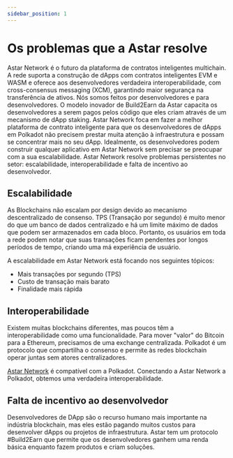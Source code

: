 ```yaml
---
sidebar_position: 1
---
```


# Os problemas que a Astar resolve

Astar Network é o futuro da plataforma de contratos inteligentes multichain. A rede suporta a construção de dApps com contratos inteligentes EVM e WASM e oferece aos desenvolvedores verdadeira interoperabilidade, com cross-consensus messaging (XCM), garantindo maior segurança na transferência de ativos. Nós somos feitos por desenvolvedores e para desenvolvedores. O modelo inovador de Build2Earn da Astar capacita os desenvolvedores a serem pagos pelos código que eles criam através de um mecanismo de dApp staking.
Astar Network foca em fazer a melhor plataforma de contrato inteligente para que os desenvolvedores de dApps em Polkadot não precisem prestar muita atenção à infraestrutura e possam se concentrar mais no seu dApp. Idealmente, os desenvolvedores podem construir qualquer aplicativo em Astar Network sem precisar se preocupar com a sua escalabilidade. Astar Network resolve problemas persistentes no setor: escalabilidade, interoperabilidade e falta de incentivo ao desenvolvedor.

## Escalabilidade

As Blockchains não escalam por design devido ao mecanismo descentralizado de consenso. TPS (Transação por segundo) é muito menor do que um banco de dados centralizado e há um limite máximo de dados que podem ser armazenados em cada bloco. Portanto, os usuários em toda a rede podem notar que suas transações ficam pendentes por longos períodos de tempo, criando uma má experiência de usuário.

A escalabilidade em Astar Network está focando nos seguintes tópicos:

- Mais transações por segundo (TPS)
- Custo de transação mais barato
- Finalidade mais rápida

## Interoperabilidade

Existem muitas blockchains diferentes, mas poucos têm a interoperabilidade como uma funcionalidade. Para mover "valor" do Bitcoin para a Ethereum, precisamos de uma exchange centralizada. Polkadot é um protocolo que compartilha o consenso e permite às redes blockchain operar juntas sem atores centralizadores.

[Astar Network][] é compatível com a Polkadot. Conectando a Astar Network a Polkadot, obtemos uma verdadeira interoperabilidade.

## Falta de incentivo ao desenvolvedor
 Desenvolvedores de DApp são o recurso humano mais importante na indústria blockchain, mas eles estão pagando muitos custos para desenvolver dApps ou projetos de infraestrutura. Astar tem um protocolo #Build2Earn que permite que os desenvolvedores ganhem uma renda básica enquanto fazem produtos e criam soluções.

[Astar Network]: https://astar.network/
